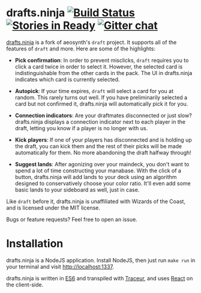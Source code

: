 # drafts.ninja [![Build Status](https://travis-ci.org/arxanas/drafts.ninja.svg?branch=master)](https://travis-ci.org/arxanas/drafts.ninja) [![Stories in Ready](https://badge.waffle.io/arxanas/drafts.ninja.png?label=ready&title=Ready)](https://waffle.io/arxanas/drafts.ninja) [![Gitter chat](https://badges.gitter.im/arxanas/drafts.ninja.png)](https://gitter.im/arxanas/drafts.ninja)

[drafts.ninja](http://drafts.ninja) is a fork of aeosynth's `draft` project. It
supports all of the features of `draft` and more. Here are some of the
highlights:

  * **Pick confirmation**: In order to prevent misclicks, `draft` requires you to
    click a card twice in order to select it. However, the selected card is
indistinguishable from the other cards in the pack. The UI in drafts.ninja
indicates which card is currently selected.

  * **Autopick**: If your time expires, `draft` will select a card for you at
    random. This rarely turns out well. If you have preliminarily selected a
card but not confirmed it, drafts.ninja will automatically pick it for you.

  * **Connection indicators**: Are your draftmates disconnected or just slow?
    drafts.ninja displays a connection indicator next to each player in the
draft, letting you know if a player is no longer with us.

  * **Kick players**: If one of your players has disconnected and is holding up
    the draft, you can kick them and the rest of their picks will be made
automatically for them. No more abandoning the draft halfway through!

  * **Suggest lands**: After agonizing over your maindeck, you don't want to
    spend a lot of time constructing your manabase. With the click of a button,
drafts.ninja will add lands to your deck using an algorithm designed to
conservatively choose your color ratio. It'll even add some basic lands to your
sideboard as well, just in case.

Like `draft` before it, drafts.ninja is unaffiliated with Wizards of the Coast,
and is licensed under the MIT license.

Bugs or feature requests? Feel free to open an issue.

# Installation

drafts.ninja is a NodeJS application. Install NodeJS, then just run `make run`
in your terminal and visit [http://localhost:1337](http://localhost:1337).

drafts.ninja is written in [ES6] and transpiled with [Traceur], and uses [React]
on the client-side.

  [ES6]: https://github.com/lukehoban/es6features
  [Traceur]: https://github.com/google/traceur-compiler
  [React]: https://github.com/facebook/react
